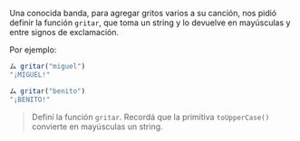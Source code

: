 Una conocida banda, para agregar gritos varios a su canción, nos pidió definir la función `gritar`, que toma un string y lo devuelve en mayúsculas y entre signos de exclamación.

Por ejemplo:

```javascript
ム gritar("miguel")
"¡MIGUEL!"

ム gritar("benito")
"¡BENITO!"
```

> Definí la función `gritar`. Recordá que la primitiva  `toUpperCase()` convierte en mayúsculas un string.

